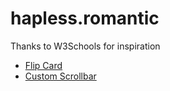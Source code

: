 # hapless.romantic

Thanks to W3Schools for inspiration


- [Flip Card](https://www.w3schools.com/howto/howto_css_flip_card.asp)
- [Custom Scrollbar](https://www.w3schools.com/howto/howto_css_custom_scrollbar.asp)
